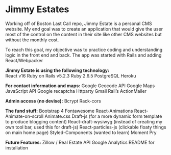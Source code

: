 # Jimmy Estates

Working off of Boston Last Call repo, Jimmy Estate is a personal CMS website. My end goal was to create an application that would give the user most of the control on the content in their site like other CMS websites but without the monthly cost.

To reach this goal, my objective was to practice coding and understanding logic in the front end and back. The app was started with Rails and adding React/Webpacker

**Jimmy Estate is using the following technology:**\
React v16
Ruby on Rails v5.2.3
Ruby 2.6.5
PostgreSQL
Heroku

**For contact information and maps:**
Google Geocode API
Google Maps JavaScript API
Google recaptcha
Httparty
Gmail
Rail’s ActionMailer

**Admin access (no devise):**
Bcrypt
Rack-cors

**The fund stuff:**
Bootstrap 4
Fontawesome
React-Animations
React-Animate-on-scroll
Animate.css
Draft-js (for a more dynamic form template to produce blogging content)
React-draft-wysiwyg (instead of creating my own tool bar, used this for draft-js)
React-particles-js (clickable floaty things on main home page)
Styled-Components (wanted to learn)
Moment
Pry

**Future Features:**
Zillow / Real Estate API 
Google Analytics 
README for installation
